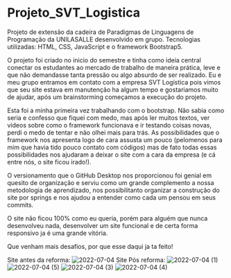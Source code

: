 # Projeto_SVT_Logistica
Projeto de extensão da cadeira de Paradigmas de Linguagens de Programação da UNILASALLE desenvolvido em grupo.
Tecnologias utilizadas: HTML, CSS, JavaScript e o framework Bootstrap5.

O projeto foi criado no inicio do semestre e tinha como ideia central conectar os estudantes ao mercado de trabalho de maneira prática, leve e que não demandasse tanta pressão ou algo absurdo de ser realizado. Eu e meu grupo entramos em contato com a empresa SVT Logística pois vimos que seu site estava em manutenção ha algum tempo e gostariamos muito de ajudar, após um brainstorming começamos a execução do projeto.

Esta foi a minha primeira vez trabalhando com o bootstrap. Não sabia como seria e confesso que fiquei com medo, mas após ler muitos textos, ver vídeos sobre como o framework funcionava e ir testando coisas novas, perdi o medo de tentar e não olhei mais para trás. As possibilidades que o framework nos apresenta logo de cara assusta um pouco (pelomenos para mim que havia tido pouco contato com códigos) mas de fato todas essas possibilidades nos ajudaram a deixar o site com  a cara da empresa (e cá entre nós, o site ficou irado!). 

O versionamento que o GitHub Desktop nos proporcionou foi genial em quesito de organização e serviu como um grande complemento a nossa metodologia de aprendizado, nos possibilitanto organizar a construção do site por springs e nos ajudou a entender como cada um pensou em seus commits.

O site não ficou 100% como eu queria, porém para alguém que nunca desenvolveu nada, desenvolver um site funcional e de certa forma responsivo ja é uma grande vitória. 

Que venham mais desafios, por que esse daqui ja ta feito!

Site antes da reforma:
![2022-07-04](https://user-images.githubusercontent.com/88856400/177216690-4ee97198-893f-458c-b134-220f9f3c6b9a.png)
Site Pós reforma: 
![2022-07-04 (1)](https://user-images.githubusercontent.com/88856400/177216687-92854913-d545-410b-9dd9-3f83c6eeaac8.png)
![2022-07-04 (5)](https://user-images.githubusercontent.com/88856400/177216898-dcd25505-2fc7-4252-911d-918e50ad348d.png)
![2022-07-04 (3)](https://user-images.githubusercontent.com/88856400/177216903-ec86f0b1-a9ca-4489-884c-a9bd5ada3710.png)
![2022-07-04 (4)](https://user-images.githubusercontent.com/88856400/177216905-a12242f1-b2e4-4e51-bb6b-26eaa62c8b8c.png)
